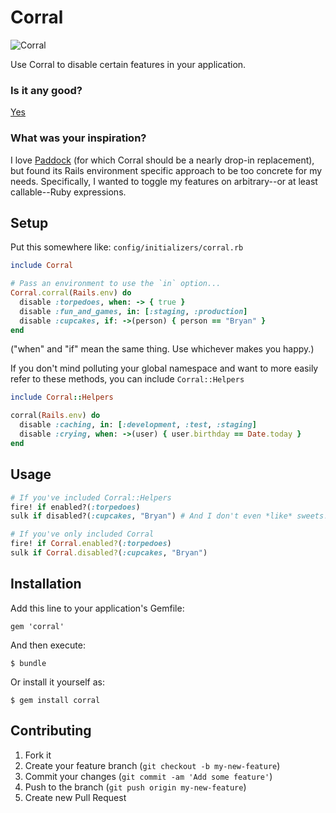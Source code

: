 # Corral

![Corral](http://cl.ly/image/0Q1E2Z451v2a/corral.jpg)

Use Corral to disable certain features in your application.

### Is it any good?

[Yes](http://news.ycombinator.com/item?id=3067434)

### What was your inspiration?

I love [Paddock](https://github.com/pivotalexperimental/paddock) (for which
Corral should be a nearly drop-in replacement), but
found its Rails environment specific approach to be too concrete for my
needs. Specifically, I wanted to toggle my features on arbitrary--or
at least callable--Ruby expressions.

## Setup
Put this somewhere like: `config/initializers/corral.rb`

```ruby
include Corral

# Pass an environment to use the `in` option...
Corral.corral(Rails.env) do
  disable :torpedoes, when: -> { true }
  disable :fun_and_games, in: [:staging, :production]
  disable :cupcakes, if: ->(person) { person == "Bryan" }
end
```

("when" and "if" mean the same thing. Use whichever makes you happy.)

If you don't mind polluting your global namespace and want to more
easily refer to these methods, you can include `Corral::Helpers`

```ruby
include Corral::Helpers

corral(Rails.env) do
  disable :caching, in: [:development, :test, :staging]
  disable :crying, when: ->(user) { user.birthday == Date.today }
end
```

## Usage

```ruby
# If you've included Corral::Helpers
fire! if enabled?(:torpedoes)
sulk if disabled?(:cupcakes, "Bryan") # And I don't even *like* sweets!

# If you've only included Corral
fire! if Corral.enabled?(:torpedoes)
sulk if Corral.disabled?(:cupcakes, "Bryan")
```

## Installation

Add this line to your application's Gemfile:

    gem 'corral'

And then execute:

    $ bundle

Or install it yourself as:

    $ gem install corral

## Contributing

1. Fork it
2. Create your feature branch (`git checkout -b my-new-feature`)
3. Commit your changes (`git commit -am 'Add some feature'`)
4. Push to the branch (`git push origin my-new-feature`)
5. Create new Pull Request
